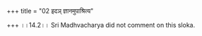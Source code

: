 +++
title = "02 इदञ् ज्ञानमुपाश्रित्य"

+++
।।14.2।। Sri Madhvacharya did not comment on this sloka.
